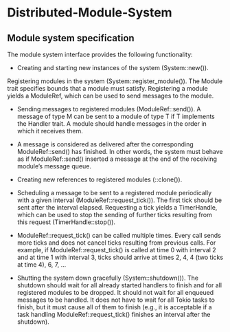 # Distributed-Module-System
## Module system specification


The module system interface provides the following functionality:

- Creating and starting new instances of the system (System::new()).

Registering modules in the system (System::register_module()). The Module trait specifies bounds that a module must satisfy. Registering a module yields a ModuleRef, which can be used to send messages to the module.

- Sending messages to registered modules (ModuleRef::send()). A message of type M can be sent to a module of type T if T implements the Handler<M> trait. A module should handle messages in the order in which it receives them.

- A message is considered as delivered after the corresponding ModuleRef::send() has finished. In other words, the system must behave as if ModuleRef::send() inserted a message at the end of the receiving module’s message queue.

- Creating new references to registered modules (<ModuleRef as Clone>::clone()).

- Scheduling a message to be sent to a registered module periodically with a given interval (ModuleRef::request_tick()). The first tick should be sent after the interval elapsed. Requesting a tick yields a TimerHandle, which can be used to stop the sending of further ticks resulting from this request (TimerHandle::stop()).

- ModuleRef::request_tick() can be called multiple times. Every call sends more ticks and does not cancel ticks resulting from previous calls. For example, if ModuleRef::request_tick() is called at time 0 with interval 2 and at time 1 with interval 3, ticks should arrive at times 2, 4, 4 (two ticks at time 4), 6, 7, …

- Shutting the system down gracefully (System::shutdown()). The shutdown should wait for all already started handlers to finish and for all registered modules to be dropped. It should not wait for all enqueued messages to be handled. It does not have to wait for all Tokio tasks to finish, but it must cause all of them to finish (e.g., it is acceptable if a task handling ModuleRef::request_tick() finishes an interval after the shutdown).
